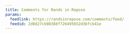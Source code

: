 ```yaml
---
title: Comments for Rands in Repose
params:
  feedlink: https://randsinrepose.com/comments/feed/
  feedid: 2d0d27cb08388f726495652d3bfcb41e
---
```

